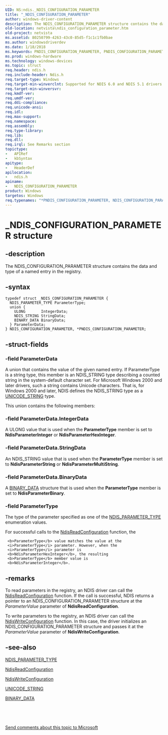 ```yaml
---
UID: NS:ndis._NDIS_CONFIGURATION_PARAMETER
title: "_NDIS_CONFIGURATION_PARAMETER"
author: windows-driver-content
description: The NDIS_CONFIGURATION_PARAMETER structure contains the data and type of a named entry in the registry.
old-location: netvista\ndis_configuration_parameter.htm
old-project: netvista
ms.assetid: 80250799-4263-43c0-85d5-f1c1c1fb0bae
ms.author: windowsdriverdev
ms.date: 1/18/2018
ms.keywords: PNDIS_CONFIGURATION_PARAMETER, PNDIS_CONFIGURATION_PARAMETER structure pointer [Network Drivers Starting with Windows Vista], NDIS_CONFIGURATION_PARAMETER, _NDIS_CONFIGURATION_PARAMETER, ndis_configuration_ref_14664bdb-06c7-4d27-b71b-d6a69f3e3396.xml, ndis/PNDIS_CONFIGURATION_PARAMETER, netvista.ndis_configuration_parameter, *PNDIS_CONFIGURATION_PARAMETER, ndis/NDIS_CONFIGURATION_PARAMETER, NDIS_CONFIGURATION_PARAMETER structure [Network Drivers Starting with Windows Vista]
ms.prod: windows-hardware
ms.technology: windows-devices
ms.topic: struct
req.header: ndis.h
req.include-header: Ndis.h
req.target-type: Windows
req.target-min-winverclnt: Supported for NDIS 6.0 and NDIS 5.1 drivers in Windows Vista. Supported for NDIS   5.1 drivers in Windows XP.
req.target-min-winversvr: 
req.kmdf-ver: 
req.umdf-ver: 
req.ddi-compliance: 
req.unicode-ansi: 
req.idl: 
req.max-support: 
req.namespace: 
req.assembly: 
req.type-library: 
req.lib: 
req.dll: 
req.irql: See Remarks section
topictype:
-	APIRef
-	kbSyntax
apitype:
-	HeaderDef
apilocation:
-	ndis.h
apiname:
-	NDIS_CONFIGURATION_PARAMETER
product: Windows
targetos: Windows
req.typenames: "*PNDIS_CONFIGURATION_PARAMETER, NDIS_CONFIGURATION_PARAMETER"
---
```


# _NDIS_CONFIGURATION_PARAMETER structure


## -description


The NDIS_CONFIGURATION_PARAMETER structure contains the data and type of a named entry in the
  registry.


## -syntax


````
typedef struct _NDIS_CONFIGURATION_PARAMETER {
  NDIS_PARAMETER_TYPE ParameterType;
  union {
    ULONG       IntegerData;
    NDIS_STRING StringData;
    BINARY_DATA BinaryData;
  } ParameterData;
} NDIS_CONFIGURATION_PARAMETER, *PNDIS_CONFIGURATION_PARAMETER;
````


## -struct-fields




### -field ParameterData

A union that contains the value of the given named entry. If ParameterType is a string type, this
      member is an NDIS_STRING type describing a counted string in the system-default character set. For
      Microsoft Windows 2000 and later drivers, such a string contains Unicode characters. That is, for
      Windows 2000 and later, NDIS defines the NDIS_STRING type as a 
      <a href="..\wudfwdm\ns-wudfwdm-_unicode_string.md">UNICODE_STRING</a> type.

This union contains the following members:


### -field ParameterData.IntegerData

A ULONG value that is used when the 
      <b>ParameterType</b> member is set to 
      <b>NdisParameterInteger</b> or 
      <b>NdisParameterHexInteger</b>.


### -field ParameterData.StringData

An NDIS_STRING value that is used when the 
      <b>ParameterType</b> member is set to 
      <b>NdisParameterString</b> or 
      <b>NdisParameterMultiString</b>.


### -field ParameterData.BinaryData

A 
      <a href="..\ndis\ns-ndis-binary_data.md">BINARY_DATA</a> structure that is used when the 
      <b>ParameterType</b> member is set to 
      <b>NdisParameterBinary</b>.


### -field ParameterType

The type of the parameter specified as one of the 
     <a href="..\ndis\ne-ndis-_ndis_parameter_type.md">NDIS_PARAMETER_TYPE</a> enumeration values. 
     

For successful calls to the 
     <a href="..\ndis\nf-ndis-ndisreadconfiguration.md">NdisReadConfiguration</a> function, the
     
     <b>ParameterType</b> value matches the value at the 
     <i>ParameterType</i> parameter. However, when the 
     <i>ParameterType</i> parameter is 
     <b>NdisParameterHexInteger</b>, the resulting 
     <b>ParameterType</b> member value is 
     <b>NdisParameterInteger</b>.


## -remarks


To read parameters in the registry, an NDIS driver can call the 
    <a href="..\ndis\nf-ndis-ndisreadconfiguration.md">NdisReadConfiguration</a> function. If
    the call is successful, NDIS returns a pointer to an NDIS_CONFIGURATION_PARAMETER structure at the 
    <i>ParameterValue</i> parameter of 
    <b>NdisReadConfiguration</b>.

To write parameters to the registry, an NDIS driver can call the 
    <a href="..\ndis\nf-ndis-ndiswriteconfiguration.md">NdisWriteConfiguration</a> function. In
    this case, the driver initializes an NDIS_CONFIGURATION_PARAMETER structure and passes it at the 
    <i>ParameterValue</i> parameter of 
    <b>NdisWriteConfiguration</b>.



## -see-also

<a href="..\ndis\ne-ndis-_ndis_parameter_type.md">NDIS_PARAMETER_TYPE</a>

<a href="..\ndis\nf-ndis-ndisreadconfiguration.md">NdisReadConfiguration</a>

<a href="..\ndis\nf-ndis-ndiswriteconfiguration.md">NdisWriteConfiguration</a>

<a href="..\wudfwdm\ns-wudfwdm-_unicode_string.md">UNICODE_STRING</a>

<a href="..\ndis\ns-ndis-binary_data.md">BINARY_DATA</a>

 

 

<a href="mailto:wsddocfb@microsoft.com?subject=Documentation%20feedback [netvista\netvista]:%20NDIS_CONFIGURATION_PARAMETER structure%20 RELEASE:%20(1/18/2018)&amp;body=%0A%0APRIVACY STATEMENT%0A%0AWe use your feedback to improve the documentation. We don't use your email address for any other purpose, and we'll remove your email address from our system after the issue that you're reporting is fixed. While we're working to fix this issue, we might send you an email message to ask for more info. Later, we might also send you an email message to let you know that we've addressed your feedback.%0A%0AFor more info about Microsoft's privacy policy, see http://privacy.microsoft.com/en-us/default.aspx." title="Send comments about this topic to Microsoft">Send comments about this topic to Microsoft</a>

